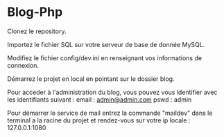 # Blog-Php
Clonez le repository.

Importez le fichier SQL sur votre serveur de base de donnée MySQL.
    
Modifiez le fichier config/dev.ini en renseignant vos informations de connexion.

Démarrez le projet en local en pointant sur le dossier blog.

Pour acceder à l'administration du blog, vous pouvez vous identifier avec les identifiants suivant :
    email : admin@admin.com
    pswd : admin
    
Pour démarrer le service de mail entrez la commande "maildev" dans le terminal a la racine du projet et rendez-vous sur votre ip locale : 127.0.0.1:1080
